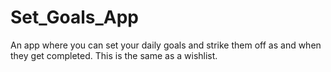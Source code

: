 # Set_Goals_App
An app where you can set your daily goals and strike them off as and when they get completed. This is the same as a wishlist.
